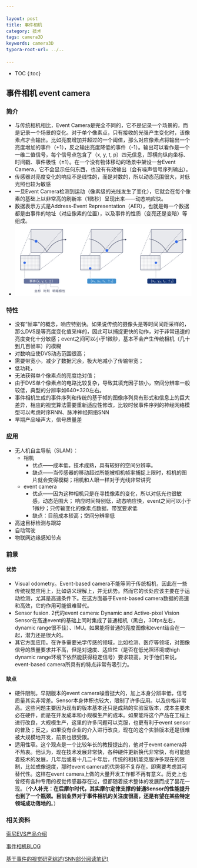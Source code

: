 ```yaml
---

layout: post
title: 事件相机
category: 技术
tags: camera3D
keywords: camera3D
typora-root-url: ../..

---
```



* TOC
{:toc}
## 事件相机 event camera 

### 简介

- 与传统相机相比，Event Camera是完全不同的，它不是记录一个场景的，而是记录一个场景的变化。对于单个像素点，只有接收的光强产生变化时，该像素点才会输出。比如亮度增加并超过的一个阈值，那么对应像素点将输出一个亮度增加的事件（+1），反之输出亮度降低的事件（-1）。输出可以看作是一个一维二值信号，每个信号点包含了（x, y, t, p）四元信息，即横向纵向坐标、时间戳、事件极性（±1）。在一个没有物体移动的场景中架设一台Event Camera，它不会显示任何东西，也没有有效输出（会有噪声信号序列输出）。
- 传感器对亮度变化的响应不是线性的，而是对数的，所以动态范围很大，对低光照也较为敏感
- 一旦Event Camera检测到运动（像素级的光线发生了变化），它就会在每个像素的基础上以非常高的刷新率（1微秒）呈现出来——动态响应快。
- 数据表示方式是Address-Event Representation（AER），也就是每一个数据都是由事件的地址（对应像素的位置），以及事件的性质（变亮还是变暗）等组成。
- ![image-20240813141005057](./public/upload/EVS/evs1.png)

### 特性

- 没有“帧率”的概念，响应特别快。如果说传统的摄像头是等时间间距采样的，那么DVS是等亮度变化值采样的，因此可以捕捉更快的动作，对于非常迅速的亮度变化十分敏感；event之间可以小于1微秒，基本不会产生传统相机（几十到几百帧率）的模糊
- 对数响应使DVS动态范围很高；
- 需要带宽小，减少了数据冗余，极大地减小了传输带宽；
- 低功耗，
- 无法获得单个像素点的亮度绝对值；
- 由于DVS单个像素点的电路比较复杂，导致其填充因子较小，空间分辨率一般较低，典型的分辨率如640*320左右。
- 事件相机生成的事件序列和传统的基于帧的图像序列具有形式和信息上的巨大差异，相应的视觉算法需要重新适应性修改，比较时候事件序列的神经网络模型可以考虑时序RNN、脉冲神经网络SNN
- 早期产品噪声大，信号质量差

###  应用

- 无人机自主导航（SLAM）：
  - 相机
    - 优点——成本低，技术成熟，具有较好的空间分辨率。
    - 缺点——当传感器的移动超过所能被相机帧率捕捉上限时，相机的图片就会变得模糊；相机和人眼一样对于光线非常讲究
  - event camera
    - 优点——因为这种相机只是在寻找像素的变化，所以对低光也很敏感，动态范围大； 响应时间特别低，动态响应快，event之间可以小于1微秒；只传输变化的像素点数据，带宽要求低
    - 缺点：目前成本较高；空间分辨率低
- 高速目标检测与跟踪
- 自动驾驶
- 物联网边缘感知节点

### 前景

#### 优势

- Visual odometry。Event-based camera不能等同于传统相机，因此在一些传统视觉应用上，比如语义理解上，并无优势。然而它的长处应该主要在于运动检测，尤其是高速条件下。在这方面基于Event-based camera数据的高速和高效，它的作用可能很难替代。
- Sensor fusion. 2代的event camera: Dynamic and Active-pixel Vision Sensor在高速event的基础上同时集成了普通相机（黑白，30fps左右，dynamic range很不佳）、IMU。如果能将普通的亮度图像和event结合在一起，潜力还是很大的。
- 其它方面应用。在许多需要光学传感的领域，比如检测、医疗等领域，对图像信号的质量要求并不高，但是对速度、适应性（是否在低光照环境或high dynamic range环境下依然能获得稳定信号）要求较高。对于他们来说，event-based camera所具有的特点非常有吸引力。

#### 缺点

- 硬件限制。早期版本的event camera噪音挺大的，加上本身分辨率低，信号质量其实非常差。Sensor本身体积也较大，限制了许多应用。以及价格非常高。这些问题主要因为现有的版本基本还只是成熟的实验室版本，成本主要未必在硬件，而是在开发成本和小规模生产的成本。如果能将这个产品在工程上进行改良，大规模生产，这里的许多问题可以克服，也更有利于event sensor的普及；反之，如果没有企业的介入进行改良，现在的这个实验版本还是很难被大规模地开发，前景也很受限。
- 适用性窄。这个观点是一个比较年长的教授提出的，他对于event camera并不热衷。他认为，现在技术发展非常快，各种硬件更新换代非常快，有可能随着技术的发展，几年后或者十几二十年后，传统的相机能克服许多现在的限制，比如成像速度，那时event camera的优势将不复存在。即需要考虑其可替代性。这样在event camera上做的大量开发工作都不再有意义。历史上也曾经有各种专用的视觉传感器存在过，但都随着技术整体的发展而成了昙花一现。（**个人补充：在后摩尔时代，其实摩尔定律支撑的普通Sensor的性能提升也到了一个瓶颈。目前业界对于事件相机的关注度很高，还是有望在某些特定领域成功落地的**。）

### 相关资料

[索尼EVS产品介绍](https://www.sony-semicon.com/cn/technology/industry/evs.html)

[事件相机BLOG](https://blog.51cto.com/u_14439393/5723993)

[基于事件的视觉研究综述(SNN部分阅读笔记)](https://gulico.github.io/2020/07/27/Event-based-Vision-A-Survey/)

